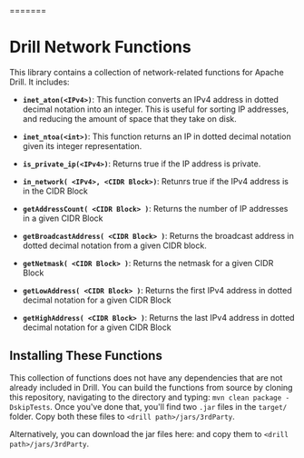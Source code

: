 =======
# Drill Network Functions
This library contains a collection of network-related functions for Apache Drill. It includes:

* **`inet_aton(<IPv4>)`**:  This function converts an IPv4 address in dotted decimal notation into an integer.  This is useful for sorting IP addresses, and reducing the amount of space that they take on disk.

* **`inet_ntoa(<int>)`**: This function returns an IP in dotted decimal notation given its integer representation. 

* **`is_private_ip(<IPv4>)`**:  Returns true if the IP address is private.

* **`in_network( <IPv4>, <CIDR Block>)`**: Retunrs true if the IPv4 address is in the CIDR Block

* **`getAddressCount( <CIDR Block> )`**: Returns the number of IP addresses in a given CIDR Block

* **`getBroadcastAddress( <CIDR Block> )`**:  Returns the broadcast address in dotted decimal notation from a given CIDR block.

* **`getNetmask( <CIDR Block> )`**:  Returns the netmask for a given CIDR Block

* **`getLowAddress( <CIDR Block> )`**:  Returns the first IPv4 address in dotted decimal notation for a given CIDR Block

* **`getHighAddress( <CIDR Block> )`**:  Returns the last IPv4 address in dotted decimal notation for a given CIDR Block

## Installing These Functions
This collection of functions does not have any dependencies that are not already included in Drill.  You can build the functions from source by cloning this repository, navigating to the directory and typing: 
`mvn clean package -DskipTests`.
Once you've done that, you'll find two `.jar` files in the `target/` folder.  Copy both these files to `<drill path>/jars/3rdParty`.

Alternatively, you can download the jar files here: and copy them to `<drill path>/jars/3rdParty`.
